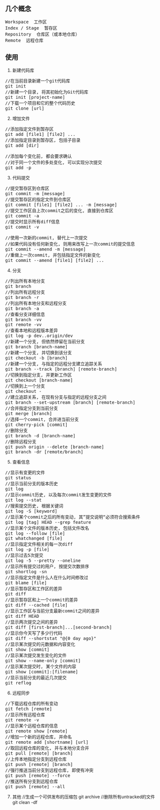 ## 几个概念
<pre>
Workspace  工作区
Index / Stage  暂存区
Repository  仓库区（或本地仓库）
Remote  远程仓库
</pre>

## 使用

1. 新建代码库
<pre>
//在当前目录新建一个git代码库
git init
//新建一个目录, 将其初始化为Git代码库
git init [project-name]
//下载一个项目和它的整个代码历史
git clone [url]
</pre>

2. 增加文件
<pre>
//添加指定文件到暂存区
git add [file1] [file2] ...
//添加指定目录到暂存区, 包括子目录
git add [dir]

//添加每个变化前, 都会要求确认
//对于同一个文件的多处变化, 可以实现分次提交
git add -p
</pre>

3. 代码提交
<pre>
//提交暂存区到仓库区
git commit -m [message]
//提交暂存区的指定文件到仓库区
git commit [file1] [file2] ... -m [message]
//提交工作区自上次commit之后的变化, 直接到仓库区
git commit -a
//提交时显示所有diff信息
git commit -v

//使用一次新的commit, 替代上一次提交
//如果代码没有任何新变化, 则用来改写上一次commit的提交信息
git commit --amend -m [message]
//重做上一次commit, 并包括指定文件的新变化
git commit --amend [file1] [file2] ...
</pre>

4. 分支
<pre>
//列出所有本地分支
git branch
//列出所有远程分支
git branch -r
//列出所有本地分支和远程分支
git branch -a
//查看分支详细信息
git branch -vv
git remote -vv
//查看本地和远程版本差异
git log -p dev..origin/dev
//新建一个分支, 但依然停留在当前分支
git branch [branch-name]
//新建一个分支, 并切换到该分支
git checkout -b [branch]
//新建一个分支, 与指定的远程分支建立追踪关系
git branch --track [branch] [remote-branch]
//切换到指定分支, 并更新工作区
git checkout [branch-name]
//切换到上一个分支
git checkout -
//建立追踪关系, 在现有分支与指定的远程分支之间
git branch --set-upstream [branch] [remote-branch]
//合并指定分支到当前分支
git merge [branch]
//选择一个commit, 合并进当前分支
git cherry-pick [commit]
//删除分支
git branch -d [branch-name]
//删除远程分支
git push origin --delete [branch-name]
git branch -dr [remote/branch]
</pre>


5. 查看信息
<pre>
//显示有变更的文件
git status
//显示当前分支的版本历史
git log
//显示commit历史, 以及每次commit发生变更的文件
git log --stat
//搜索提交历史, 根据关键词
git log -S [keyword]
//显示某个commit之后的所有变动, 其”提交说明“必须符合搜索条件
git log [tag] HEAD --grep feature
//显示某个文件的版本历史, 包括文件改名
git log --follow [file]
git whatchanged [file]
//显示指定文件相关的每一次diff
git log -p [file]
//显示过去5次提交
git log -5 --pretty --oneline
//显示所有提交过的用户, 按提交次数排序
git shortlog -sn
//显示指定文件是什么人在什么时间修改过
git blame [file]
//显示暂存区和工作区的差异
git diff
//显示暂存区和上一个commit的差异
git diff --cached [file]
//显示工作区与当前分支最新commit之间的差异
git diff HEAD
//显示两次提交之间的差异
git diff [first-branch]...[second-branch]
//显示你今天写了多少行代码
git diff --shortstat "@{0 day ago}"
//显示某次提交的元数据和内容变化
git show [commit]
//显示某次提交发生变化的文件
git show --name-only [commit]
//显示某次提交时, 某个文件的内容
git show [commit]:[filename]
//显示当前分支的最近几次提交
git reflog
</pre>

6. 远程同步
<pre>
//下载远程仓库的所有变动
git fetch [remote]
//显示所有远程仓库
git remote -v
//显示某个远程仓库的信息
git remote show [remote]
//增加一个新的远程仓库, 并命名
git remote add [shortname] [url]
//取回远程仓库的变化, 并与本地分支合并
git pull [remote] [branch]
//上传本地指定分支到远程仓库
git push [remote] [branch]
//强行推送当前分支到远程仓库, 即使有冲突
git push [remote] --force
//推送所有分支到远程仓库
git push [remote] --all
</pre>

7. 其他
//生成一个可供发布的压缩包
git archive
//删除所有untracked的文件
git clean -df
